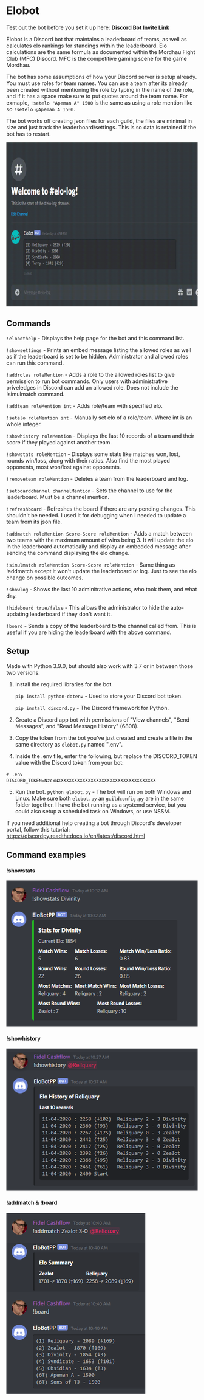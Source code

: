 # Elobot

Test out the bot before you set it up here: [__Discord Bot Invite Link__](https://discord.com/api/oauth2/authorize?client_id=762718542562066494&permissions=68608&scope=bot)

Elobot is a Discord bot that maintains a leaderboard of teams, as well as calculates elo rankings for standings within the leaderboard. Elo calculations are the same formula as documented within the Mordhau Fight Club (MFC) Discord. MFC is the competitive gaming scene for the game Mordhau.

The bot has some assumptions of how your Discord server is setup already. You must use roles for team names. You can use a team after its already been created without mentioning the role by typing in the name of the role, and if it has a space make sure to put quotes around the team name. For exmaple, `!setelo "Apeman A" 1500` is the same as using a role mention like so `!setelo @Apeman A 1500`. 

The bot works off creating json files for each guild, the files are minimal in size and just track the leaderboard/settings. This is so data is retained if the bot has to restart.


<img src="pics/example.gif" width="768" height="432"/>


## Commands

`!elobothelp` - Displays the help page for the bot and this command list.

`!showsettings` - Prints an embed message listing the allowed roles as well as if the leaderboard is set to be hidden. Administrator and allowed roles can run this command.

`!addroles roleMention` - Adds a role to the allowed roles list to give permission to run bot commands. Only users with administrative priveledges in Discord can add an allowed role. Does not include the !simulmatch command.

`!addteam roleMention int` - Adds role/team with specified elo. 

`!setelo roleMention int` - Manually set elo of a role/team. Where int is an whole integer.

`!showhistory roleMention` - Displays the last 10 records of a team and their score if they played against another team.

`!showstats roleMention` - Displays some stats like matches won, lost, rounds win/loss, along with their ratios. Also find the most played opponents, most won/lost against opponents.

`!removeteam roleMention` - Deletes a team from the leaderboard and log.

`!setboardchannel channelMention` - Sets the channel to use for the leaderboard. Must be a channel mention.

`!refreshboard` - Refreshes the board if there are any pending changes. This shouldn't be needed. I used it for debugging when I needed to update a team from its json file.

`!addmatch roleMention Score-Score roleMention` - Adds a match between two teams with the maximum amount of wins being 3. It will update the elo in the leaderboard automatically and display an embedded message after sending the command displaying the elo change.

`!simulmatch roleMention Score-Score roleMention` - Same thing as !addmatch except it won't update the leaderboard or log. Just to see the elo change on possible outcomes.

`!showlog` - Shows the last 10 adminitrative actions, who took them, and what day.

`!hideboard true/false` - This allows the administrator to hide the auto-updating leaderboard if they don't want it.

`!board` - Sends a copy of the leaderboard to the channel called from. This is useful if you are hiding the leaderboard with the above command.

## Setup
Made with Python 3.9.0, but should also work with 3.7 or in between those two versions.
1. Install the required libraries for the bot. 

    `pip install python-dotenv` - Used to store your Discord bot token. 

    `pip install discord.py` - The Discord framework for Python.

2. Create a Discord app bot with permissions of "View channels", "Send Messages", and "Read Message History" (6808).
3. Copy the token from the bot you've just created and create a file in the same directory as `elobot.py` named ".env".
4. Inside the .env file, enter the following, but replace the DISCORD_TOKEN value with the Discord token from your bot:
```
# .env
DISCORD_TOKEN=NzcxNXXXXXXXXXXXXXXXXXXXXXXXXXXXXXXXXXXXX
```
5. Run the bot. `python elobot.py` - The bot will run on both Windows and Linux. Make sure both `elobot.py` an `guildconfig.py` are in the same folder together. I have the bot running as a systemd service, but you could also setup a scheduled task on Windows, or use NSSM.

If you need additional help creating a bot through Discord's developer portal, follow this tutorial: https://discordpy.readthedocs.io/en/latest/discord.html

## Command examples

#### !showstats
<img src="pics/showstats.PNG" width="509" height="384"/>

#### !showhistory
<img src="pics/showhistory.PNG" width="512" height="374"/>

#### !addmatch & !board
<img src="pics/board.PNG" width="366" height="476"/>
